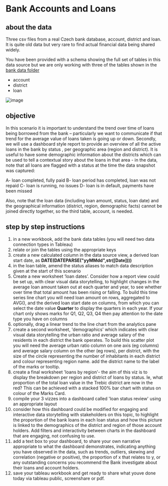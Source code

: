 # Bank Accounts and Loans 

## about the data 
Three csv files from a real Czech bank database, account, district and loan. It is quite old data but very rare to find actual financial data being shared widely. 

You have been provided with a schema showing the full set of tables in this data source but we are only working with three of the tables shown in the [bank data folder](https://github.com/siandav/clas_mat/blob/main/LBG_tableau/bank_data.zip)
+ account
+ district
+ loan

![image](https://github.com/siandav/clas_mat/assets/71644535/05242bcd-c0d3-40b9-a911-43f9dc9b0237)


## objective 

In this scenario it is important to understand the trend over time of loans being borrowed from the bank – particularly we want to communicate if that trend for the average value of loans taken is going up or down. Secondly, we will use a dashboard style report to provide an overview of all the active loans in the bank by status , per geographic area (region and district). It is useful to have some demographic information about the districts which can be used to tell a contextual story about the loans in that area - in the data, note that all loans are flagged with a status at the time the data snapshot was captured: 

A- loan completed, fully paid 
B- loan period has completed, loan was not repaid 
C- loan is running, no issues 
D- loan is in default, payments have been missed 

Also, note that the loan data (including loan amount, status, loan date) and the geographical information (district, region, demographic facts) cannot be joined directly together, so the third table, account, is needed. 

## step by step instructions 
1. in a new workbook, add the bank data tables (you will need two data connection types in Tableau)
2. relate or join the tables using the appropriate keys
3. create a new calculated column in the data source view, a derived loan start date, as **DATE(DATEPARSE("yyMMdd",str([Date])))**
4. in the loan table, amend the status aliases to match data description given at the start of this scenario
5. Create a new worksheet ‘loan dates’. Consider how a report view could be set up, with clear visual data storytelling, to highlight changes in the average loan amount taken out at each quarter and year, to see whether over time that total amount has been rising or falling. To build this time series line chart you will need loan amount on rows, aggregated to AVG(), and the derived loan start date on columns, from which you can select the date value **Quarter** to display the quarters in each year. If your chart only shows marks for Q1, Q2, Q3, Q4 then pay attention to the date type you have on columns
6. optionally, drag a linear trend to the line chart from the analytics pane
7. create a second worksheet, 'demographics' which indicates with clear visual data storytelling the urban ratio and average salary of the residents in each district the bank operates. To build this scatter plot you will need the average urban ratio column on one axis (eg columns) and average salary column on the other (eg rows), per district, with the size of the circle representing the number of inhabitants in each district and colour representing region name. add the district name to the label of the marks or tooltip. 
8. create a final worksheet 'loans by region'- the aim of this viz is to display the breakdown per region and district of loans by status. Ie, what proportion of the total loan value in the Trebic district are now in the red? This can be achieved with a stacked 100% bar chart with status on colour of the Marks Card.
9. compile your 3 vizzes into a dashboard called 'loan status review' using an appropriate layout
10. consider how this dashboard could be modified for engaging and interactive data storytelling with stakeholders on this topic, to highlight the proportion of the bank loans in each loan status and how this picture is linked to the demographics of the district and region of those account holders. Add filters and interactivity between charts in the dashboard that are engaging, not confusing to use.
11. add a text box to your dashboard, to share your own narrative appropriate to what the dashboard demonstrates, indicating anything you have observed in the data, such as trends, outliers, skewing and correlation (negative or positive), the proportion of x that relates to y, or any outstanding concerns you recommend the Bank investigate about their loans and account holders.
12. save your tableau workbook and get ready to share what youve done today via tableau public, screenshare or pdf. 
